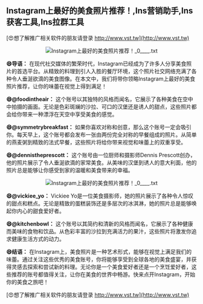 ## **Instagram上最好的美食照片推荐！,Ins营销助手,Ins获客工具,Ins拉群工具**

[😍想了解推广相关软件的朋友请登录 http://www.vst.tw](http://www.vst.tw)

 <center><img src="https://vst.tw/MP4/tuiguang/png/1.png" alt="Instagram上最好的美食照片推荐！_0____.txt"></center>

**😄导语：**
在现代社交媒体的繁荣时代，Instagram已经成为了许多人分享美食照片的首选平台。从精致的料理到引人入胜的餐厅环境，这个照片社交网络充满了各种令人垂涎欲滴的美食图像。在本文中，我们将带你领略Instagram上最好的美食照片推荐，让你的味蕾在视觉上得到满足！

**😄@foodintheair：**
这个账号以其独特的风格而闻名，它展示了各种美食在空中中拍摄的画面。无论是色彩斑斓的沙拉、可口的汉堡还是诱人的甜点，这些照片都会给你带来一种漂浮在天空中享受美食的感觉。

**😄@symmetrybreakfast：**
如果你喜欢对称和创意，那么这个账号一定会吸引你。每天早上，这个账号都会发布一张由两份完全对称的早餐组成的照片。从简单的燕麦粥到精致的法式早餐，这些照片将给你带来视觉和味蕾上的双重享受。

**😄@dennistheprescott：**
这个账号由一位厨师和摄影师Dennis Prescott创办，他的照片展示了令人垂涎欲滴的家常美食。从美味的汉堡到诱人的意大利面，他的照片总是能够让你感受到家的温暖和美食带来的幸福。

 <center><img src="https://vst.tw/MP4/tuiguang/png/7.png" alt="Instagram上最好的美食照片推荐！_0____.txt"></center>

**😄@vickiee_yo：**
Vickiee Yo是一位美食摄影师，她的照片展示了各种令人惊叹的甜点和糕点。无论是精致的蛋糕装饰还是多层次的冰淇淋，她的照片总是能够唤起你内心的甜食爱好者。

**😄@kitchenbowl：**
这个账号以其简约和清新的风格而闻名，它展示了各种健康而美味的食物和饮品。从色彩丰富的沙拉到充满活力的果汁，这些照片将激发你追求健康生活方式的动力。

**😄结语：**
在Instagram上，美食照片是一种艺术形式，能够在视觉上满足我们的味蕾。通过关注这些优秀的美食账号，你将能够享受到全球各地的美食盛宴，并获得灵感去探索和尝试新的料理。无论你是一个美食爱好者还是一个烹饪爱好者，这些推荐的账号都值得关注，让你在美食的世界中畅游。快来点开Instagram，开始你的美食之旅吧！

[😍想了解推广相关软件的朋友请登录 http://www.vst.tw](http://www.vst.tw)



